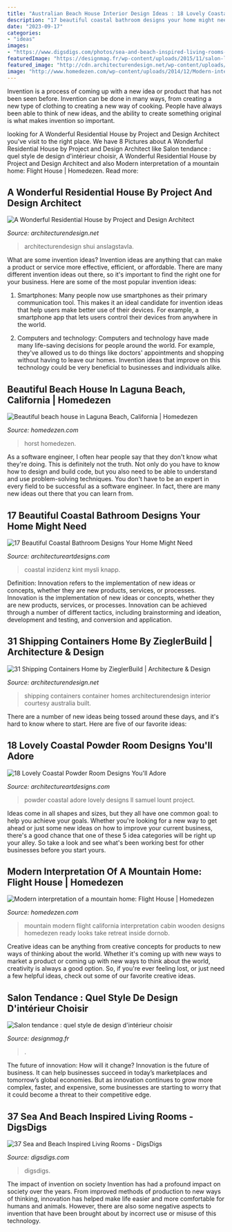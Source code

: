 ```yaml
---
title: "Australian Beach House Interior Design Ideas : 18 Lovely Coastal Powder Room Designs You&#039;ll Adore"
description: "17 beautiful coastal bathroom designs your home might need"
date: "2023-09-17"
categories:
- "ideas"
images:
- "https://www.digsdigs.com/photos/sea-and-beach-inspired-living-rooms-21.jpg"
featuredImage: "https://designmag.fr/wp-content/uploads/2015/11/salon-luxueux-style-design.jpg"
featured_image: "http://cdn.architecturendesign.net/wp-content/uploads/2014/08/31-Shipping-Container-House-09.jpg"
image: "http://www.homedezen.com/wp-content/uploads/2014/12/Modern-interpretation-of-a-mountain-home-Flight-House-12.jpg"
---
```



Invention is a process of coming up with a new idea or product that has not been seen before. Invention can be done in many ways, from creating a new type of clothing to creating a new way of cooking. People have always been able to think of new ideas, and the ability to create something original is what makes invention so important.

	

		
looking for A Wonderful Residential House by Project and Design Architect you've visit to the right place. We have 8 Pictures about A Wonderful Residential House by Project and Design Architect like Salon tendance : quel style de design d&#039;intérieur choisir, A Wonderful Residential House by Project and Design Architect and also Modern interpretation of a mountain home: Flight House | Homedezen. Read more:
		
    
## A Wonderful Residential House By Project And Design Architect

<img loading=lazy src="https://cdn.architecturendesign.net/wp-content/uploads/2014/06/14268.jpg" onerror="this.onerror=null;this.src='https://tse1.mm.bing.net/th?id=OIP.9hPGLP1LXeOvjX-S3WDCXQHaE5&amp;pid=15.1';" alt="A Wonderful Residential House by Project and Design Architect">

_Source: architecturendesign.net_

>architecturendesign shui anslagstavla. 

	

What are some invention ideas?
Invention ideas are anything that can make a product or service more effective, efficient, or affordable. There are many different invention ideas out there, so it's important to find the right one for your business. Here are some of the most popular invention ideas:
1. Smartphones: Many people now use smartphones as their primary communication tool. This makes it an ideal candidate for invention ideas that help users make better use of their devices. For example, a smartphone app that lets users control their devices from anywhere in the world.

2. Computers and technology: Computers and technology have made many life-saving decisions for people around the world. For example, they've allowed us to do things like doctors' appointments and shopping without having to leave our homes. Invention ideas that improve on this technology could be very beneficial to businesses and individuals alike.


    
## Beautiful Beach House In Laguna Beach, California | Homedezen

<img loading=lazy src="http://www.homedezen.com/wp-content/uploads/2014/08/Beautiful-beach-house-in-Laguna-Beach-California-25.jpg" onerror="this.onerror=null;this.src='https://tse4.mm.bing.net/th?id=OIP.zgLIXQEpD0saJCE_WlKz0QHaE8&amp;pid=15.1';" alt="Beautiful beach house in Laguna Beach, California | Homedezen">

_Source: homedezen.com_

>horst homedezen. 

	

As a software engineer, I often hear people say that they don't know what they're doing. This is definitely not the truth. Not only do you have to know how to design and build code, but you also need to be able to understand and use problem-solving techniques. You don't have to be an expert in every field to be successful as a software engineer. In fact, there are many new ideas out there that you can learn from.

    
## 17 Beautiful Coastal Bathroom Designs Your Home Might Need

<img loading=lazy src="https://www.architectureartdesigns.com/wp-content/uploads/2015/05/17-Beautiful-Coastal-Bathroom-Designs-Your-Home-Might-Need-11.jpg" onerror="this.onerror=null;this.src='https://tse2.mm.bing.net/th?id=OIP.7vzOIHAZYaNhorYMYBFG_AHaLH&amp;pid=15.1';" alt="17 Beautiful Coastal Bathroom Designs Your Home Might Need">

_Source: architectureartdesigns.com_

>coastal inzidenz kint mysli knapp. 

	

Definition: Innovation refers to the implementation of new ideas or concepts, whether they are new products, services, or processes.
Innovation is the implementation of new ideas or concepts, whether they are new products, services, or processes. Innovation can be achieved through a number of different tactics, including brainstorming and ideation, development and testing, and conversion and application.

    
## 31 Shipping Containers Home By ZieglerBuild | Architecture &amp; Design

<img loading=lazy src="http://cdn.architecturendesign.net/wp-content/uploads/2014/08/31-Shipping-Container-House-09.jpg" onerror="this.onerror=null;this.src='https://tse1.mm.bing.net/th?id=OIP._xxhOVNnhtkIbX6FKwQzrwHaFj&amp;pid=15.1';" alt="31 Shipping Containers Home by ZieglerBuild | Architecture &amp; Design">

_Source: architecturendesign.net_

>shipping containers container homes architecturendesign interior courtesy australia built. 

	

There are a number of new ideas being tossed around these days, and it's hard to know where to start. Here are five of our favorite ideas: 

    
## 18 Lovely Coastal Powder Room Designs You&#039;ll Adore

<img loading=lazy src="https://www.architectureartdesigns.com/wp-content/uploads/2021/04/18-Lovely-Coastal-Powder-Room-Designs-Youll-Adore-4.jpg" onerror="this.onerror=null;this.src='https://tse3.mm.bing.net/th?id=OIP.CPnfZQIWRQ5hGR3YQb6qfwHaLH&amp;pid=15.1';" alt="18 Lovely Coastal Powder Room Designs You&#039;ll Adore">

_Source: architectureartdesigns.com_

>powder coastal adore lovely designs ll samuel lount project. 

	

Ideas come in all shapes and sizes, but they all have one common goal: to help you achieve your goals. Whether you're looking for a new way to get ahead or just some new ideas on how to improve your current business, there's a good chance that one of these 5 idea categories will be right up your alley. So take a look and see what's been working best for other businesses before you start yours.

    
## Modern Interpretation Of A Mountain Home: Flight House | Homedezen

<img loading=lazy src="http://www.homedezen.com/wp-content/uploads/2014/12/Modern-interpretation-of-a-mountain-home-Flight-House-12.jpg" onerror="this.onerror=null;this.src='https://tse3.mm.bing.net/th?id=OIP.d2PME7OndTHKZnsdsOlFEQHaFK&amp;pid=15.1';" alt="Modern interpretation of a mountain home: Flight House | Homedezen">

_Source: homedezen.com_

>mountain modern flight california interpretation cabin wooden designs homedezen ready looks take retreat inside dornob. 

	

Creative ideas can be anything from creative concepts for products to new ways of thinking about the world. Whether it's coming up with new ways to market a product or coming up with new ways to think about the world, creativity is always a good option. So, if you're ever feeling lost, or just need a few helpful ideas, check out some of our favorite creative ideas.

    
## Salon Tendance : Quel Style De Design D&#039;intérieur Choisir

<img loading=lazy src="https://designmag.fr/wp-content/uploads/2015/11/salon-luxueux-style-design.jpg" onerror="this.onerror=null;this.src='https://tse2.mm.bing.net/th?id=OIP.DavIQQUoZzZ0OHP1TXhUNQHaLH&amp;pid=15.1';" alt="Salon tendance : quel style de design d&#039;intérieur choisir">

_Source: designmag.fr_

>. 

	

The future of innovation: How will it change?
Innovation is the future of business. It can help businesses succeed in today’s marketplaces and tomorrow’s global economies. But as innovation continues to grow more complex, faster, and expensive, some businesses are starting to worry that it could become a threat to their competitive edge.

    
## 37 Sea And Beach Inspired Living Rooms - DigsDigs

<img loading=lazy src="https://www.digsdigs.com/photos/sea-and-beach-inspired-living-rooms-21.jpg" onerror="this.onerror=null;this.src='https://tse1.mm.bing.net/th?id=OIP._AdFb0mToUnmsaeKlIm5WAAAAA&amp;pid=15.1';" alt="37 Sea and Beach Inspired Living Rooms - DigsDigs">

_Source: digsdigs.com_

>digsdigs. 

	

The impact of invention on society
Invention has had a profound impact on society over the years. From improved methods of production to new ways of thinking, innovation has helped make life easier and more comfortable for humans and animals. However, there are also some negative aspects to invention that have been brought about by incorrect use or misuse of this technology.

